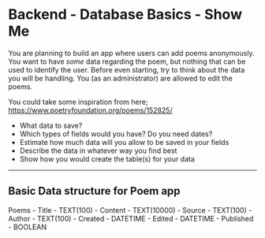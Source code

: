 # Backend - Database Basics - Show Me

You are planning to build an app where users can add poems anonymously. You want to have _some_ data regarding the poem, but nothing that can be used to identify the user. Before even starting, try to think about the data you will be handling. You (as an administrator) are allowed to edit the poems.

You could take some inspiration from here; https://www.poetryfoundation.org/poems/152825/

- What data to save?
- Which types of fields would you have? Do you need dates?
- Estimate how much data will you allow to be saved in your fields
- Describe the data in whatever way you find best
- Show how you would create the table(s) for your data

----

## Basic Data structure for Poem app

Poems
    - Title         - TEXT(100)
    - Content       - TEXT(10000)
    - Source        - TEXT(100)
    - Author        - TEXT(100)
    - Created       - DATETIME
    - Edited        - DATETIME
    - Published     - BOOLEAN
